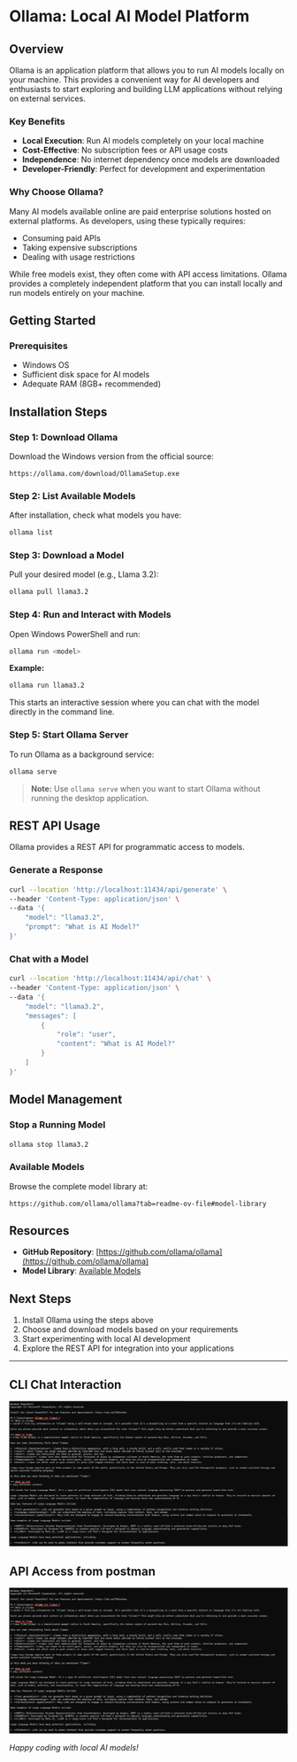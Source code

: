 # Ollama: Local AI Model Platform

## Overview

Ollama is an application platform that allows you to run AI models locally on your machine. This provides a convenient way for AI developers and enthusiasts to start exploring and building LLM applications without relying on external services.

### Key Benefits

- **Local Execution**: Run AI models completely on your local machine
- **Cost-Effective**: No subscription fees or API usage costs
- **Independence**: No internet dependency once models are downloaded
- **Developer-Friendly**: Perfect for development and experimentation

### Why Choose Ollama?

Many AI models available online are paid enterprise solutions hosted on external platforms. As developers, using these typically requires:
- Consuming paid APIs
- Taking expensive subscriptions
- Dealing with usage restrictions

While free models exist, they often come with API access limitations. Ollama provides a completely independent platform that you can install locally and run models entirely on your machine.

## Getting Started

### Prerequisites
- Windows OS
- Sufficient disk space for AI models
- Adequate RAM (8GB+ recommended)

## Installation Steps

### Step 1: Download Ollama
Download the Windows version from the official source:
```
https://ollama.com/download/OllamaSetup.exe
```

### Step 2: List Available Models
After installation, check what models you have:
```bash
ollama list
```

### Step 3: Download a Model
Pull your desired model (e.g., Llama 3.2):
```bash
ollama pull llama3.2
```

### Step 4: Run and Interact with Models
Open Windows PowerShell and run:
```bash
ollama run <model>
```

**Example:**
```bash
ollama run llama3.2
```

This starts an interactive session where you can chat with the model directly in the command line.

### Step 5: Start Ollama Server
To run Ollama as a background service:
```bash
ollama serve
```

> **Note:** Use `ollama serve` when you want to start Ollama without running the desktop application.

## REST API Usage

Ollama provides a REST API for programmatic access to models.

### Generate a Response
```bash
curl --location 'http://localhost:11434/api/generate' \
--header 'Content-Type: application/json' \
--data '{
    "model": "llama3.2",
    "prompt": "What is AI Model?"
}'
```

### Chat with a Model
```bash
curl --location 'http://localhost:11434/api/chat' \
--header 'Content-Type: application/json' \
--data '{
    "model": "llama3.2",
    "messages": [
        {
            "role": "user",
            "content": "What is AI Model?"
        }
    ]
}'
```

## Model Management

### Stop a Running Model
```bash
ollama stop llama3.2
```

### Available Models
Browse the complete model library at:
```
https://github.com/ollama/ollama?tab=readme-ov-file#model-library
```

## Resources

- **GitHub Repository**: [https://github.com/ollama/ollama](https://github.com/ollama/ollama)
- **Model Library**: [Available Models](https://github.com/ollama/ollama?tab=readme-ov-file#model-library)

## Next Steps

1. Install Ollama using the steps above
2. Choose and download models based on your requirements
3. Start experimenting with local AI development
4. Explore the REST API for integration into your applications

---
## CLI Chat Interaction

![1.png](/docs/assets/images/2025/june/ollama_local_ai_model_platform/1.png)

## API Access from postman

![2.png](/docs/assets/images/2025/june/ollama_local_ai_model_platform/1.png)

*Happy coding with local AI models!*
